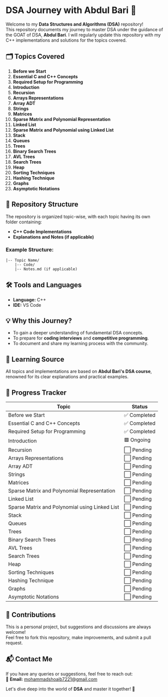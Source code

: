 # DSA Journey with Abdul Bari 🚀

Welcome to my **Data Structures and Algorithms (DSA)** repository!  
This repository documents my journey to master DSA under the guidance of the GOAT of DSA, **Abdul Bari**. I will regularly update this repository with my C++ implementations and solutions for the topics covered.

## 🗂️ Topics Covered

1. **Before we Start**  
2. **Essential C and C++ Concepts**  
3. **Required Setup for Programming**  
4. **Introduction**  
5. **Recursion**  
6. **Arrays Representations**  
7. **Array ADT**  
8. **Strings**  
9. **Matrices**  
10. **Sparse Matrix and Polynomial Representation**  
11. **Linked List**  
12. **Sparse Matrix and Polynomial using Linked List**  
13. **Stack**  
14. **Queues**  
15. **Trees**  
16. **Binary Search Trees**  
17. **AVL Trees**  
18. **Search Trees**  
19. **Heap**  
20. **Sorting Techniques**  
21. **Hashing Technique**  
22. **Graphs**  
23. **Asymptotic Notations**

## 📁 Repository Structure

The repository is organized topic-wise, with each topic having its own folder containing:
- **C++ Code Implementations**  
- **Explanations and Notes (if applicable)**  

### Example Structure:
```plaintext
|-- Topic Name/
    |-- Code/
    |-- Notes.md (if applicable)
```


## 🛠️ Tools and Languages

- **Language:** C++  
- **IDE:** VS Code


## 💡 Why this Journey?

- To gain a deeper understanding of fundamental DSA concepts.  
- To prepare for **coding interviews** and **competitive programming**.  
- To document and share my learning process with the community.  


## 📖 Learning Source

All topics and implementations are based on **Abdul Bari's DSA course**, renowned for its clear explanations and practical examples.


## 🏁 Progress Tracker

| **Topic**                                   | **Status**    |
|---------------------------------------------|---------------|
| Before we Start                             | ✅ Completed   |
| Essential C and C++ Concepts                | ✅ Completed    |
| Required Setup for Programming              | ✅ Completed    |
| Introduction                                | 🟩 Ongoing     |
| Recursion                                   | ⬜ Pending     |
| Arrays Representations                      | ⬜ Pending     |
| Array ADT                                   | ⬜ Pending     |
| Strings                                     | ⬜ Pending     |
| Matrices                                    | ⬜ Pending     |
| Sparse Matrix and Polynomial Representation | ⬜ Pending     |
| Linked List                                 | ⬜ Pending     |
| Sparse Matrix and Polynomial using Linked List | ⬜ Pending |
| Stack                                       | ⬜ Pending     |
| Queues                                      | ⬜ Pending     |
| Trees                                       | ⬜ Pending     |
| Binary Search Trees                         | ⬜ Pending     |
| AVL Trees                                   | ⬜ Pending     |
| Search Trees                                | ⬜ Pending     |
| Heap                                        | ⬜ Pending     |
| Sorting Techniques                          | ⬜ Pending     |
| Hashing Technique                           | ⬜ Pending     |
| Graphs                                      | ⬜ Pending     |
| Asymptotic Notations                        | ⬜ Pending     |


## 🤝 Contributions

This is a personal project, but suggestions and discussions are always welcome!  
Feel free to fork this repository, make improvements, and submit a pull request.


## 📬 Contact Me

If you have any queries or suggestions, feel free to reach out:  
📧 **Email:** mohammadshoaib7221@gmail.com  

Let's dive deep into the world of **DSA** and master it together! 🚀

